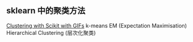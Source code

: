 ## sklearn 中的聚类方法
[Clustering with Scikit with GIFs](https://dashee87.github.io/data%20science/general/Clustering-with-Scikit-with-GIFs/)
k-means
EM (Expectation Maximisation)
Hierarchical Clustering (层次化聚类)
